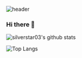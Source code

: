 ![header](https://capsule-render.vercel.app/api?type=waving&color=auto&height=300&section=header&text=Kang%20EunByeol&fontSize=90)

### Hi there 👋

<!--
**silverstar03/silverstar03** is a ✨ _special_ ✨ repository because its `README.md` (this file) appears on your GitHub profile.

Here are some ideas to get you started:

- 🔭 I’m currently working on ...
- 🌱 I’m currently learning ...
- 👯 I’m looking to collaborate on ...
- 🤔 I’m looking for help with ...
- 💬 Ask me about ...
- 📫 How to reach me: ...
- 😄 Pronouns: ...
- ⚡ Fun fact: ...
-->

![silverstar03's github stats](https://github-readme-stats.vercel.app/api?username=silverstar03&show_icons=true&theme=radical)

![Top Langs](https://github-readme-stats.vercel.app/api/top-langs/?username=silverstar03&layout=compact&langs_count=81)
